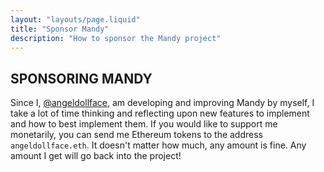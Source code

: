 ```yaml
---
layout: "layouts/page.liquid"
title: "Sponsor Mandy"
description: "How to sponsor the Mandy project"
---
```


## SPONSORING MANDY

Since I, [@angeldollface](https://github.com/angeldollface), am developing and improving Mandy by myself, I take a lot of time thinking and reflecting upon new features to implement and how to best implement them.
If you would like to support me monetarily, you can send me Ethereum tokens to the address `angeldollface.eth`. 
It doesn't matter how much, any amount is fine. Any amount I get will go back into the project!
